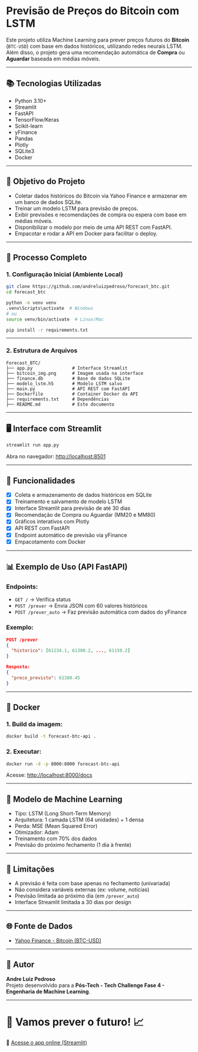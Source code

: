 # Previsão de Preços do Bitcoin com LSTM

Este projeto utiliza Machine Learning para prever preços futuros do **Bitcoin** (`BTC-USD`) com base em dados históricos, utilizando redes neurais LSTM.  
Além disso, o projeto gera uma recomendação automática de **Compra** ou **Aguardar** baseada em médias móveis.

---

## 📚 Tecnologias Utilizadas

- Python 3.10+
- Streamlit
- FastAPI
- TensorFlow/Keras
- Scikit-learn
- yFinance
- Pandas
- Plotly
- SQLite3
- Docker

---

## 🎯 Objetivo do Projeto

- Coletar dados históricos do Bitcoin via Yahoo Finance e armazenar em um banco de dados SQLite.
- Treinar um modelo LSTM para previsão de preços.
- Exibir previsões e recomendações de compra ou espera com base em médias móveis.
- Disponibilizar o modelo por meio de uma API REST com FastAPI.
- Empacotar e rodar a API em Docker para facilitar o deploy.

---

## 💪 Processo Completo

### 1. Configuração Inicial (Ambiente Local)

```bash
git clone https://github.com/andreluizpedroso/forecast_btc.git
cd forecast_btc

python -m venv venv
.venv\Scripts\activate  # Windows
# ou
source venv/bin/activate  # Linux/Mac

pip install -r requirements.txt
```

---

### 2. Estrutura de Arquivos

```
Forecast_BTC/
├── app.py               # Interface Streamlit
├── bitcoin_img.png      # Imagem usada na interface
├── finance.db           # Base de dados SQLite
├── modelo_lstm.h5       # Modelo LSTM salvo
├── main.py              # API REST com FastAPI
├── Dockerfile           # Container Docker da API
├── requirements.txt     # Dependências
├── README.md            # Este documento
```

---

## 🖥️ Interface com Streamlit

```bash
streamlit run app.py
```

Abra no navegador: [http://localhost:8501](http://localhost:8501)

---

## 🔢 Funcionalidades

- [x] Coleta e armazenamento de dados históricos em SQLite
- [x] Treinamento e salvamento de modelo LSTM
- [x] Interface Streamlit para previsão de até 30 dias
- [x] Recomendação de Compra ou Aguardar (MM20 e MM80)
- [x] Gráficos interativos com Plotly
- [x] API REST com FastAPI
- [x] Endpoint automático de previsão via yFinance
- [x] Empacotamento com Docker

---

## 📊 Exemplo de Uso (API FastAPI)

### Endpoints:

- `GET /` → Verifica status
- `POST /prever` → Envia JSON com 60 valores históricos
- `POST /prever_auto` → Faz previsão automática com dados do yFinance

### Exemplo:

```json
POST /prever
{
  "historico": [61234.1, 61300.2, ..., 61150.2]
}
```

```json
Resposta:
{
  "preco_previsto": 61380.45
}
```

---

## 🐳 Docker

### 1. Build da imagem:
```bash
docker build -t forecast-btc-api .
```

### 2. Executar:
```bash
docker run -d -p 8000:8000 forecast-btc-api
```

Acesse: [http://localhost:8000/docs](http://localhost:8000/docs)

---

## 🧠 Modelo de Machine Learning

- Tipo: LSTM (Long Short-Term Memory)
- Arquitetura: 1 camada LSTM (64 unidades) + 1 densa
- Perda: MSE (Mean Squared Error)
- Otimizador: Adam
- Treinamento com 70% dos dados
- Previsão do próximo fechamento (1 dia à frente)

---

## 📅 Limitações

- A previsão é feita com base apenas no fechamento (univariada)
- Não considera variáveis externas (ex: volume, notícias)
- Previsão limitada ao próximo dia (em `/prever_auto`)
- Interface Streamlit limitada a 30 dias por design

---

## 🌐 Fonte de Dados

- [Yahoo Finance - Bitcoin (BTC-USD)](https://finance.yahoo.com/quote/BTC-USD)

---

## 👤 Autor

**Andre Luiz Pedroso**  
Projeto desenvolvido para a **Pós-Tech - Tech Challenge Fase 4 - Engenharia de Machine Learning**.

---

# 🚀 Vamos prever o futuro! 📈  
🔗 [Acesse o app online (Streamlit)](https://forecastbtc-jisdg7mfjdwzjngbr6suwq.streamlit.app/)